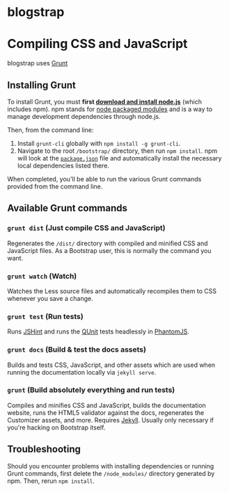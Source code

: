 blogstrap
=========

# Compiling CSS and JavaScript

blogstrap uses [Grunt](http://gruntjs.com)

## Installing Grunt

To install Grunt, you must **first [download and install node.js](http://nodejs.org/download/)** (which includes npm). npm stands for [node packaged modules](http://npmjs.org/) and is a way to manage development dependencies through node.js.

  Then, from the command line:

1.  Install `grunt-cli` globally with `npm install -g grunt-cli`.
2.  Navigate to the root `/bootstrap/` directory, then run `npm install`. npm will look at the [`package.json`](https://github.com/twbs/bootstrap/blob/master/package.json) file and automatically install the necessary local dependencies listed there.

When completed, you'll be able to run the various Grunt commands provided from the command line.

## Available Grunt commands

### `grunt dist` (Just compile CSS and JavaScript)

Regenerates the `/dist/` directory with compiled and minified CSS and JavaScript files. As a Bootstrap user, this is normally the command you want.

### `grunt watch` (Watch)

Watches the Less source files and automatically recompiles them to CSS whenever you save a change.

### `grunt test` (Run tests)

Runs [JSHint](http://jshint.com) and runs the [QUnit](http://qunitjs.com) tests headlessly in [PhantomJS](http://phantomjs.org).

### `grunt docs` (Build &amp; test the docs assets)

Builds and tests CSS, JavaScript, and other assets which are used when running the documentation locally via `jekyll serve`.

### `grunt` (Build absolutely everything and run tests)

Compiles and minifies CSS and JavaScript, builds the documentation website, runs the HTML5 validator against the docs, regenerates the Customizer assets, and more. Requires [Jekyll](http://jekyllrb.com/docs/installation/). Usually only necessary if you're hacking on Bootstrap itself.

## Troubleshooting

Should you encounter problems with installing dependencies or running Grunt commands, first delete the `/node_modules/` directory generated by npm. Then, rerun `npm install`.

